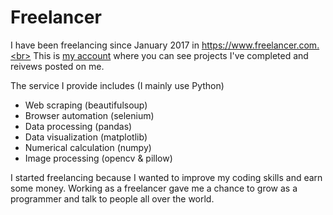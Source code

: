 # Freelancer

I have been freelancing since January 2017 in https://www.freelancer.com.<br>
This is [my account](https://www.freelancer.com/u/harupy#/) where you can see projects I've completed and reivews posted on me.

The service I provide includes (I mainly use Python)
- Web scraping (beautifulsoup)
- Browser automation (selenium)
- Data processing (pandas)
- Data visualization (matplotlib)
- Numerical calculation (numpy)
- Image processing (opencv & pillow)

I started freelancing because I wanted to improve my coding skills and earn some money. Working as a freelancer gave me a chance to grow as a programmer and talk to people all over the world.
